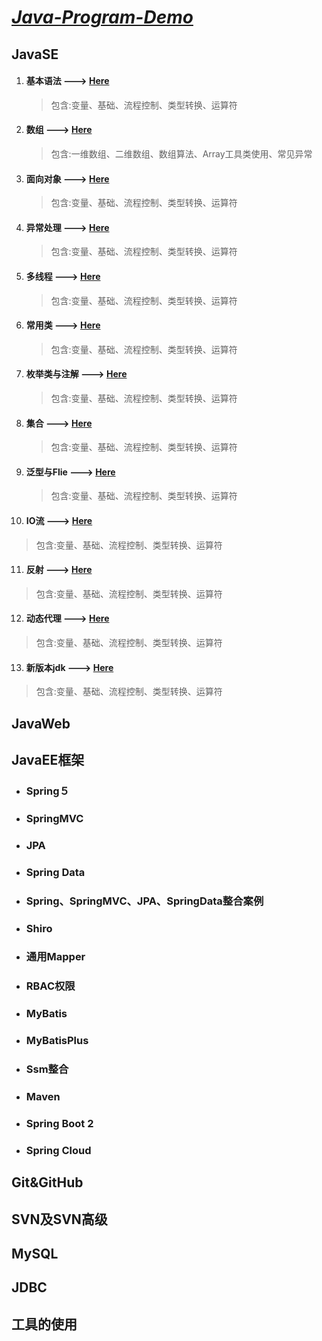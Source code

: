 # *<u>**Java-Program-Demo**</u>*



## JavaSE

1. #### 基本语法 ---> [Here](https://github.com/letengzz/JC-Java/tree/master/JavaSE/%E5%9F%BA%E6%9C%AC%E8%AF%AD%E6%B3%95)

   > 包含:变量、基础、流程控制、类型转换、运算符



2. #### 数组 ---> [Here]()

   > 包含:一维数组、二维数组、数组算法、Array工具类使用、常见异常




3. #### 面向对象 ---> [Here]()

   > 包含:变量、基础、流程控制、类型转换、运算符




4. #### 异常处理 ---> [Here]()

   > 包含:变量、基础、流程控制、类型转换、运算符




5. #### 多线程 ---> [Here]()

   > 包含:变量、基础、流程控制、类型转换、运算符




6. #### 常用类 ---> [Here]()

   > 包含:变量、基础、流程控制、类型转换、运算符




7. #### 枚举类与注解 ---> [Here]()

   > 包含:变量、基础、流程控制、类型转换、运算符




8. #### 集合 ---> [Here]()

   > 包含:变量、基础、流程控制、类型转换、运算符




9. #### 泛型与Flie ---> [Here]()

   > 包含:变量、基础、流程控制、类型转换、运算符




10. #### IO流 ---> [Here]()

> 包含:变量、基础、流程控制、类型转换、运算符




11. #### 反射 ---> [Here]()

> 包含:变量、基础、流程控制、类型转换、运算符




12. #### 动态代理 ---> [Here]()

> 包含:变量、基础、流程控制、类型转换、运算符




13. #### 新版本jdk ---> [Here]()

> 包含:变量、基础、流程控制、类型转换、运算符






## JavaWeb

## JavaEE框架

- ### 	Spring５


- ### 	SpringMVC

- ### 	JPA

- ### 	Spring Data

- ### 	Spring、SpringMVC、JPA、SpringData整合案例

- ### 	Shiro

- ### 	通用Mapper

- ### 	RBAC权限

- ### 	MyBatis

- ### 	MyBatisPlus

- ### 	Ssm整合

- ### 	Maven

- ### 	Spring Boot 2

- ### 	Spring Cloud

## Git&GitHub

## SVN及SVN高级

## MySQL



## JDBC



## 工具的使用


